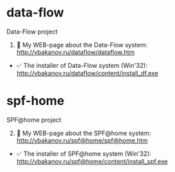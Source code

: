 # data-flow
Data-Flow project 

1. :eyes: My WEB-page about the Data-Flow system:
http://vbakanov.ru/dataflow/dataflow.htm

* :white_check_mark: The installer of Data-Flow system (Win'32):
http://vbakanov.ru/dataflow/content/install_df.exe

# spf-home
SPF@home project

2. :link: My WEB-page about the SPF@home system:
http://vbakanov.ru/spf@home/spf@home.htm


* :white_check_mark: The installer of SPF@home system (Win'32):
http://vbakanov.ru/spf@home/content/install_spf.exe
